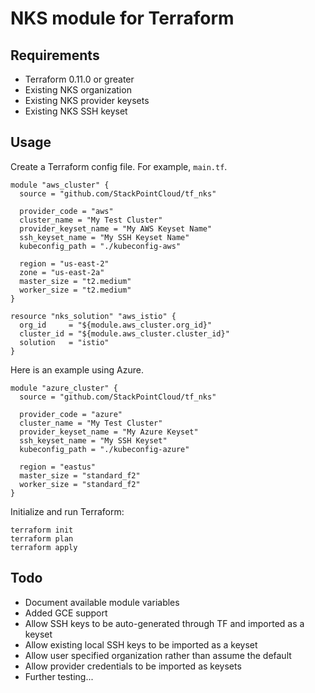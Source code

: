# NKS module for Terraform

## Requirements

* Terraform 0.11.0 or greater
* Existing NKS organization
* Existing NKS provider keysets
* Existing NKS SSH keyset

## Usage

Create a Terraform config file. For example, `main.tf`.

```
module "aws_cluster" {
  source = "github.com/StackPointCloud/tf_nks"

  provider_code = "aws"
  cluster_name = "My Test Cluster"
  provider_keyset_name = "My AWS Keyset Name"
  ssh_keyset_name = "My SSH Keyset Name"
  kubeconfig_path = "./kubeconfig-aws"

  region = "us-east-2"
  zone = "us-east-2a"
  master_size = "t2.medium"
  worker_size = "t2.medium"
}

resource "nks_solution" "aws_istio" {
  org_id     = "${module.aws_cluster.org_id}"
  cluster_id = "${module.aws_cluster.cluster_id}"
  solution   = "istio"
}
```

Here is an example using Azure.

```
module "azure_cluster" {
  source = "github.com/StackPointCloud/tf_nks"

  provider_code = "azure"
  cluster_name = "My Test Cluster"
  provider_keyset_name = "My Azure Keyset"
  ssh_keyset_name = "My SSH Keyset"
  kubeconfig_path = "./kubeconfig-azure"

  region = "eastus"
  master_size = "standard_f2"
  worker_size = "standard_f2"
}
```

Initialize and run Terraform:

```
terraform init
terraform plan
terraform apply
```

## Todo

* Document available module variables
* Added GCE support
* Allow SSH keys to be auto-generated through TF and imported as a keyset
* Allow existing local SSH keys to be imported as a keyset
* Allow user specified organization rather than assume the default
* Allow provider credentials to be imported as keysets
* Further testing...
